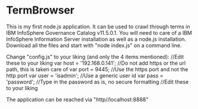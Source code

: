 # TermBrowser
This is my first node.js application. It can be used to crawl through terms in IBM InfoSphere Governance Catalog v11.5.0.1. You will need to care of a IBM InfoSphere Information Server installation as well as a node.js installation.
Download all the files and start with "node index.js" on a command line.

Change "config.js" to your liking (and only the 4 items mentioned):
//Edit these to your liking
var host = '192.168.0.141';
//Do not add https or the url path, this is taken care of
var port = 9445;
//Use the https port and not the http port
var user = 'isadmin';
//Use a generic user id
var pass = 'password';
//Type in the password as is, no secure formatting
//Edit these to your liking

The application can be reached via "http//localhost:8888"
